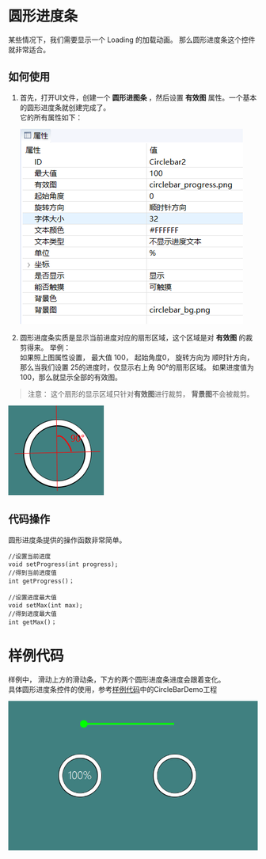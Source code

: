 

#  圆形进度条
某些情况下，我们需要显示一个 Loading 的加载动画。 那么圆形进度条这个控件就非常适合。

## 如何使用  
1. 首先，打开UI文件，创建一个 **圆形进图条** ，然后设置 **有效图** 属性。一个基本的圆形进度条就创建完成了。  
  它的所有属性如下：  

   ![](assets/circlebar/property.png)

2. 圆形进度条实质是显示当前进度对应的扇形区域，这个区域是对 **有效图** 的裁剪得来。 举例：  
如果照上图属性设置， 最大值 100， 起始角度0， 旋转方向为 顺时针方向，那么当我们设置 25的进度时，仅显示右上角 90°的扇形区域。 如果进度值为100，那么就显示全部的有效图。  
> 注意： 这个扇形的显示区域只针对**有效图**进行裁剪， **背景图**不会被裁剪。

   ![](assets/circlebar/location.png)

## 代码操作
圆形进度条提供的操作函数非常简单。    
```
//设置当前进度
void setProgress(int progress);
//得到当前进度值
int getProgress()；

//设置进度最大值
void setMax(int max);
//得到进度最大值
int getMax()；
```


# 样例代码
样例中， 滑动上方的滑动条，下方的两个圆形进度条进度会跟着变化。     
具体圆形进度条控件的使用，参考[样例代码](demo_download.md#demo_download)中的CircleBarDemo工程  

![](assets/circlebar/preview.png)  
